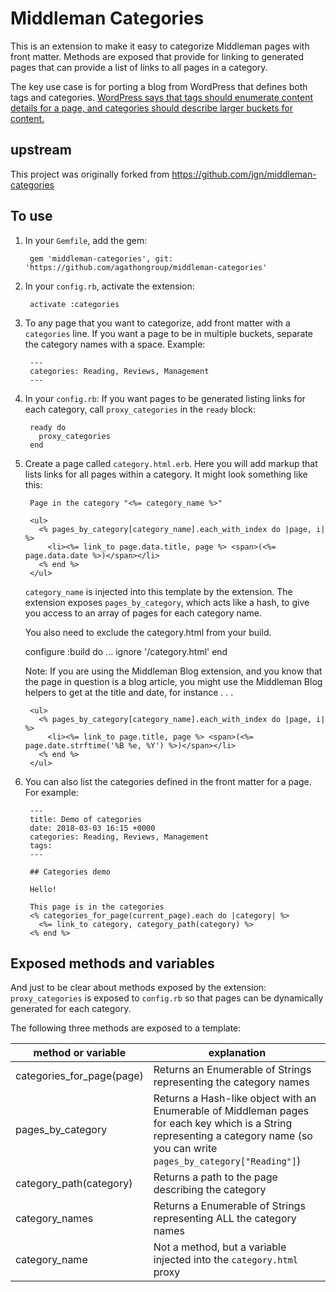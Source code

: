 # Middleman Categories

This is an extension to make it easy to categorize Middleman pages with
front matter. Methods are exposed that provide for linking to generated
pages that can provide a list of links to all pages in a category.

The key use case is for porting a blog from WordPress that defines both
tags and categories. [WordPress says that tags should enumerate content
details for a page, and categories should describe larger buckets for content.](https://en.support.wordpress.com/posts/categories-vs-tags/)

## upstream

 This project was originally forked from https://github.com/jgn/middleman-categories


## To use

1. In your `Gemfile`, add the gem:

        gem 'middleman-categories', git: 'https://github.com/agathongroup/middleman-categories'

2. In your `config.rb`, activate the extension:

        activate :categories

3. To any page that you want to categorize, add front matter with a
`categories` line. If you want a page to be in multiple buckets, separate
the category names with a space. Example:

        ---
        categories: Reading, Reviews, Management
        ---

4. In your `config.rb`: If you want pages to be generated listing links for each category,
call `proxy_categories` in the `ready` block:

        ready do
          proxy_categories
        end

5. Create a page called `category.html.erb`. Here you will add markup
that lists links for all pages within a category. It might look something like
this:

        Page in the category "<%= category_name %>"

        <ul>
          <% pages_by_category[category_name].each_with_index do |page, i| %>
            <li><%= link_to page.data.title, page %> <span>(<%= page.data.date %>)</span></li>
          <% end %>
        </ul>

    `category_name` is injected into this template by the extension. The extension
    exposes `pages_by_category`, which acts like a hash, to give you access to an
    array of pages for each category name.

    You also need to exclude the category.html from your build.

    configure :build do
        ...
        ignore '/category.html'
    end

    Note: If you are using the Middleman Blog extension, and you know that the
    page in question is a blog article, you might use the Middleman Blog helpers
    to get at the title and date, for instance . . .

        <ul>
          <% pages_by_category[category_name].each_with_index do |page, i| %>
            <li><%= link_to page.title, page %> <span>(<%= page.date.strftime('%B %e, %Y') %>)</span></li>
          <% end %>
        </ul>


6. You can also list the categories defined in the front matter for a page.
For example:

        ---
        title: Demo of categories
        date: 2018-03-03 16:15 +0000
        categories: Reading, Reviews, Management
        tags:
        ---

        ## Categories demo

        Hello!

        This page is in the categories
        <% categories_for_page(current_page).each do |category| %>
          <%= link_to category, category_path(category) %>
        <% end %>

## Exposed methods and variables

And just to be clear about methods exposed by the extension: `proxy_categories`
is exposed to `config.rb` so that pages can be dynamically generated for each
category.

The following three methods are exposed to a template:

| method or variable          | explanation |
|-----------------------------|-----------|
| categories_for_page(page)   | Returns an Enumerable of Strings representing the category names |
| pages_by_category           | Returns a Hash-like object with an Enumerable of Middleman pages for each key which is a String representing a category name (so you can write `pages_by_category["Reading"]`) |
| category_path(category)     | Returns a path to the page describing the category |
| category_names              | Returns a Enumerable of Strings representing ALL the category names |
| category_name               | Not a method, but a variable injected into the `category.html` proxy |

